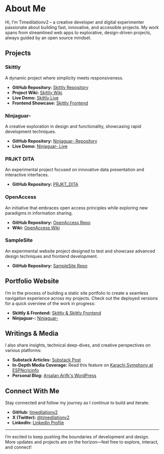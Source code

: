 # About Me

Hi, I’m Timedilationv2 – a creative developer and digital experimenter passionate about building fast, innovative, and accessible projects. My work spans from streamlined web apps to explorative, design-driven projects, always guided by an open source mindset.

## Projects

### Skittly
A dynamic project where simplicity meets responsiveness.  
- **GitHub Repository:** [Skittly Repository](https://github.com/timedilationv2/skittly)
- **Project Wiki:** [Skittly Wiki](https://github.com/timedilationv2/skittly/wiki)
- **Live Demo:** [Skittly Live](https://timedilationv2.github.io/skittly/)
- **Frontend Showcase:** [Skittly Frontend](https://timedilationv2.github.io/skittly-frontend/)

### Ninjaguar-
A creative exploration in design and functionality, showcasing rapid development techniques.  
- **GitHub Repository:** [Ninjaguar- Repository](https://github.com/timedilationv2/ninjaguar-)
- **Live Demo:** [Ninjaguar- Live](https://timedilationv2.github.io/ninjaguar-/)

### PRJKT DITA
An experimental project focused on innovative data presentation and interactive interfaces.  
- **GitHub Repository:** [PRJKT_DITA](https://github.com/timedilationv2/PRJKT_DITA)

### OpenAccess
An initiative that embraces open access principles while exploring new paradigms in information sharing.  
- **GitHub Repository:** [OpenAccess Repo](https://github.com/timedilationv2/openaccess)
- **Wiki:** [OpenAccess Wiki](https://github.com/timedilationv2/openaccess/wiki)

### SampleSite
An experimental website project designed to test and showcase advanced design techniques and frontend development.  
- **GitHub Repository:** [SampleSite Repo](https://github.com/timedilationv2/samplesite)

## Portfolio Website

I’m in the process of building a static site portfolio to create a seamless navigation experience across my projects. Check out the deployed versions for a quick overview of the work in progress:

- **Skittly & Frontend:** [Skittly & Skittly Frontend](https://timedilationv2.github.io/skittly/)
- **Ninjaguar-:** [Ninjaguar-](https://timedilationv2.github.io/ninjaguar-/)

## Writings & Media

I also share insights, technical deep-dives, and creative perspectives on various platforms:

- **Substack Articles:** [Substack Post](https://substack.com/home/post/p-160994021?source=queue)
- **In-Depth Media Coverage:** Read this feature on [Karachi Symphony at ESPNcricinfo](https://www.espncricinfo.com/story/karachi-symphony-614950)
- **Personal Blog:** [Arsalan Arifk's WordPress](https://arsalanarifk.wordpress.com)

## Connect With Me

Stay connected and follow my journey as I continue to build and iterate:
- **GitHub:** [timedilationv2](https://github.com/timedilationv2)
- **X (Twitter):** [@timedilationv2](https://x.com/timedilationv2)
- **LinkedIn:** [LinkedIn Profile](https://www.linkedin.com/in/timedilation/)

---

I’m excited to keep pushing the boundaries of development and design. More updates and projects are on the horizon—feel free to explore, interact, and connect!
